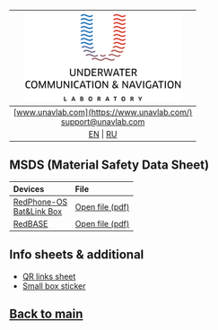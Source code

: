 | ![logo](/documentation/sm_logo.png) |
| :---: |
| [www.unavlab.com](https://www.unavlab.com/) <br/> [support@unavlab.com](mailto:support@unavlab.com) |
| [EN](misc_en.md) \| [RU](misc_ru.md) |

## MSDS (Material Safety Data Sheet)

| Devices | File |
| :--- | :--- |
| [RedPhone-OS](/documentation/EN/RedPhone/RedPhone_OS_Specification_en.md) <br/> [Bat&Link Box](/documentation/EN/Zima/Bat_n_link_box_Specification_en.md) | [Open file \(pdf\)](/documentation/MSDS_BATLINK_LiFePO4_en.pdf) |
| [RedBASE](/documentation/EN/RedWAVE/RedBASE_Specification_en.md) | [Open file \(pdf\)](/documentation/msds_delta12v4_5ah.pdf) |

## Info sheets & additional
* [QR links sheet](/documentation/EN/Misc/l2c.md)
* [Small box sticker](/documentation/EN/Misc/package_sticker.md)

## [Back to main](README.md)
